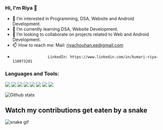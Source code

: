 ### Hi, I'm Riya 👋

- 🔭 I’m interested in Programming, DSA, Website and Android Development.
- 🌱 I’m currently learning DSA, Website Development.
- 👯 I’m looking to collaborate on projects related to Web and Android Development.
- 📫 How to reach me: Mail: riyachouhan.ee@gmail.com
-                     LinkedIn: https://www.linkedin.com/in/kumari-riya-110073201

### Languages and Tools:
<img src="https://img.shields.io/badge/-Bootstrap-7952B3?logo=bootstrap&logoColor=fff"> <img src="https://img.shields.io/badge/-C-A8B9CC?logo=c&logoColor=fff">  <img src="https://img.shields.io/badge/-C++-00599C?logo=c++&logoColor=fff"> <img src="https://img.shields.io/badge/-Canva-00C4CC?logo=canva&logoColor=fff"> <img src="https://img.shields.io/badge/-CSS-1572B6?logo=css3&logoColor=fff">  <img src="https://img.shields.io/badge/-HTML-e34f26?logo=html5&logoColor=fff"> <img src="https://img.shields.io/badge/-JavaScript-F7DF1E?logo=javascript&logoColor=fff"> <img src="https://img.shields.io/badge/-Python-3776AB?logo=python&logoColor=fff">

![Github stats](https://github-readme-stats.vercel.app/api?username=riyachouhan7&count_private=true&show_icons=true&theme=radical)

##                           Watch my contributions get eaten by a snake
![snake gif](https://github.com/riyachouhan7/riyachouhan7/blob/output/github-contribution-grid-snake.gif)


